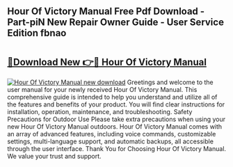 ## Hour Of Victory Manual Free Pdf Download - Part-piN New Repair Owner Guide - User Service Edition fbnao

# <h2><a href="http://bc14597.oget.top/?id=Hour+Of+Victory+Manual">🔗Download New 👉🔴 Hour Of Victory Manual</a></h2>

[![Hour Of Victory Manual new download](https://i.imgur.com/5g1atiW.png)](http://bc14597.oget.top/?id=Hour+Of+Victory+Manual)
Greetings and welcome to the user manual for your newly received Hour Of Victory Manual. This comprehensive guide is intended to help you understand and utilize all of the features and benefits of your product. You will find clear instructions for installation, operation, maintenance, and troubleshooting. Safety Precautions for Outdoor Use Please take extra precautions when using your new Hour Of Victory Manual outdoors. Hour Of Victory Manual comes with an array of advanced features, including voice commands, customizable settings, multi-language support, and automatic backups, all accessible through the user interface. Thank You for Choosing Hour Of Victory Manual. We value your trust and support.
